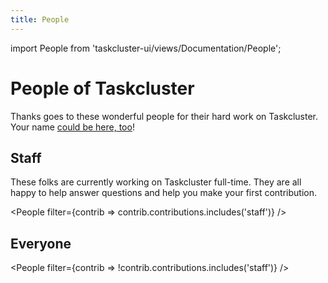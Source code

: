 ```yaml
---
title: People
---
```


import People from 'taskcluster-ui/views/Documentation/People';

# People of Taskcluster

Thanks goes to these wonderful people for their hard work on Taskcluster.
Your name [could be here, too](https://github.com/taskcluster/taskcluster/blob/master/CONTRIBUTING.md)!

## Staff

These folks are currently working on Taskcluster full-time.
They are all happy to help answer questions and help you make your first contribution.

<People filter={contrib => contrib.contributions.includes('staff')} />

## Everyone

<People filter={contrib => !contrib.contributions.includes('staff')} />
